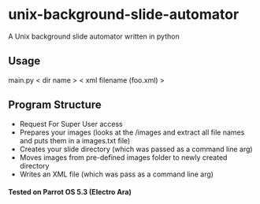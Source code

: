 # unix-background-slide-automator

A Unix background slide automator written in python

## Usage
  main.py < dir name > < xml filename (foo.xml) >

## Program Structure
* Request For Super User access
* Prepares your images (looks at the /images and extract all file names and puts them in a images.txt file)
* Creates your slide directory (which was passed as a command line arg) 
* Moves images from pre-defined images folder to newly created directory
* Writes an XML file (which was pass as a command line arg)

#### Tested on Parrot OS 5.3 (Electro Ara)
